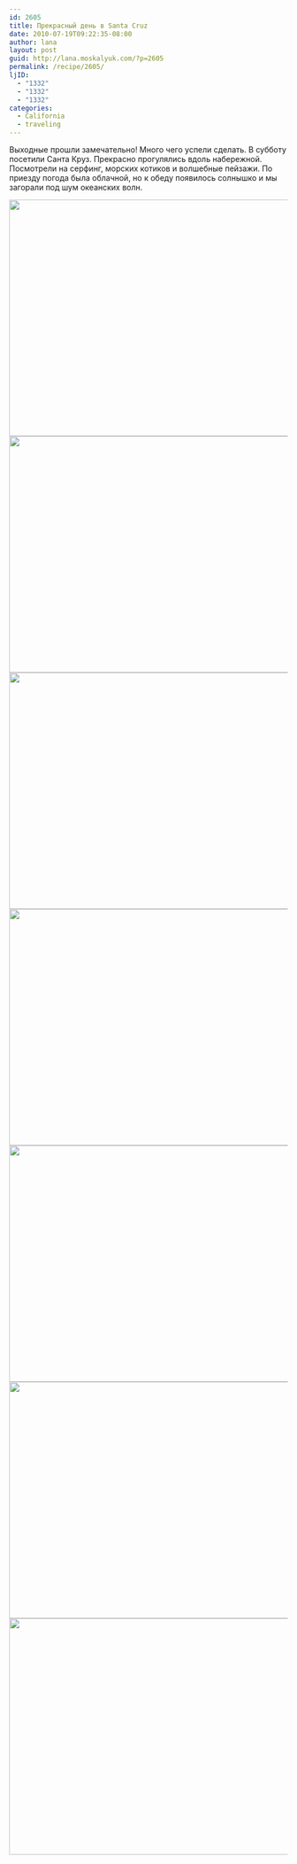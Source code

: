 ```yaml
---
id: 2605
title: Прекрасный день в Santa Cruz
date: 2010-07-19T09:22:35-08:00
author: lana
layout: post
guid: http://lana.moskalyuk.com/?p=2605
permalink: /recipe/2605/
ljID:
  - "1332"
  - "1332"
  - "1332"
categories:
  - California
  - traveling
---
```

Выходные прошли замечательно! Много чего успели сделать. В субботу посетили Санта Круз. Прекрасно прогулялись вдоль набережной. Посмотрели на серфинг, морских котиков и волшебные пейзажи. По приезду погода была облачной, но к обеду появилось солнышко и мы загорали под шум океанских волн.

<img loading="lazy" class="alignnone" title="santa cruz" src="http://farm5.static.flickr.com/4136/4808240508_0e7c687b97_z.jpg" alt="" width="640" height="427" /> 

<img loading="lazy" class="alignnone" title="santa cruz" src="http://farm5.static.flickr.com/4122/4807616289_65f5935ba7_z.jpg" alt="" width="640" height="427" /> 

<img loading="lazy" class="alignnone" title="santa cruz" src="http://farm5.static.flickr.com/4082/4807663433_5cd8b361fb_z.jpg" alt="" width="640" height="427" /> 

<img loading="lazy" class="alignnone" title="santa cruz" src="http://farm5.static.flickr.com/4095/4807723557_a5c51b6453_z.jpg" alt="" width="640" height="427" /> 

<img loading="lazy" class="alignnone" title="santa cruz" src="http://farm5.static.flickr.com/4120/4808203664_e22b1c64e9_z.jpg" alt="" width="640" height="427" /> 

<img loading="lazy" class="alignnone" title="santa cruz" src="http://farm5.static.flickr.com/4095/4807225471_754dc00174_z.jpg" alt="" width="640" height="427" /> 

<img loading="lazy" class="alignnone" title="santa cruz" src="http://farm5.static.flickr.com/4075/4807947830_d0e196c87f_z.jpg" alt="" width="640" height="427" />